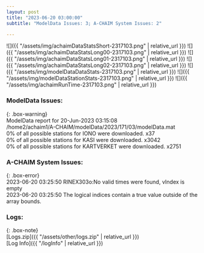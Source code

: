 ```yaml
---
layout: post
title: "2023-06-20 03:00:00"
subtitle: "ModelData Issues: 3; A-CHAIM System Issues: 2"

---
```


![]({{ "/assets/img/achaimDataStatsShort-2317103.png" | relative_url }})
![]({{ "/assets/img/achaimDataStatsLong00-2317103.png" | relative_url }})
![]({{ "/assets/img/achaimDataStatsLong01-2317103.png" | relative_url }})
![]({{ "/assets/img/achaimDataStatsLong02-2317103.png" | relative_url }})
![]({{ "/assets/img/modelDataDataStats-2317103.png" | relative_url }})
![]({{ "/assets/img/modelDataStationStats-2317103.png" | relative_url }})
![]({{ "/assets/img/achaimRunTime-2317103.png" | relative_url }})


### ModelData Issues:  
  
{: .box-warning}  
 ModelData report for 20-Jun-2023 03:15:08   
 /home2/achaim1/A-CHAIM/modelData/2023/171/03/modelData.mat   
 0% of all possible stations for IONO were downloaded. x37   
 0% of all possible stations for KASI were downloaded. x3042   
 0% of all possible stations for KARTVERKET were downloaded. x2751   
  
### A-CHAIM System Issues:  
  
{: .box-error}  
2023-06-20 03:25:50 RINEX303o:No valid times were found, vIndex is empty  
2023-06-20 03:25:50 The logical indices contain a true value outside of the array bounds.  

### Logs:  
  
{: .box-note}  
[Logs.zip]({{ "/assets/other/logs.zip" | relative_url }})  
[Log Info]({{ "/logInfo" | relative_url }})  
